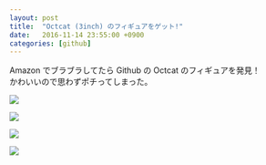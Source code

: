 ```yaml
---
layout: post
title:  "Octcat (3inch) のフィギュアをゲット!"
date:   2016-11-14 23:55:00 +0900
categories: [github]
---
```


Amazon でブラブラしてたら Github の Octcat のフィギュアを発見！  
かわいいので思わずポチってしまった。

![](https://lh3.googleusercontent.com/qwoUD0p-646x1MsVw5nimnrKzJihXr4V78HnnY0tGVyo10Nrv9BkadpZlBpS-5RNnKi08c4H2oBEEOSnsdMnoo5Tr_gIuJvD4I500acRDsfp8o1OR6ZABHM1Uu01uiEk5k4QMKw=w740)

![](https://lh3.googleusercontent.com/KkhysK_26eK_qb-Jb3OvKo5vp2Ns_pvcPPOoYa3AzxI44cNIciykhJ-tbGiF30-iEij993t-XHKp1QK502iSHOh9btLI-w9nBl9Q6-w0UW-H6xX_smDJeGvLLLPDtICUd3ECtgs=w740)

![](https://lh3.googleusercontent.com/QoIMHKKel1YPKwHNeYbsw8QHVRZQXRn7-hQFdUu2sfBngpUF2kBWgOaNPkgI7ii8EplK5bARPYoIDnMpVaD5Krkxlz3iFfzd-iFsM3Fg6TGJ8qcJa5CJLlKl_0lXtUsbyxDU15g=w740)

![](https://lh3.googleusercontent.com/jdERD9vQY8LYW391ctzYwogvQrv6P-rFGk-cgDDnSBR7pdjZStubQMHU-AhaiZFxBvGRWgAcBiCXy3N5HyCLsdSGplV8bqNn0JKdvt4_T-2Ge8cY11uZaG-3isyhc8SXcJWu9cQ=w740)

